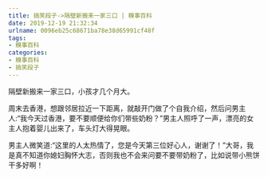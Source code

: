 ```yaml
---
title: 搞笑段子->隔壁新搬来一家三口 | 糗事百科
date: 2019-12-19 21:32:34
urlname: 0096eb25c68671ba78e38d65991cf48f
tags: 
- 糗事百科
categories:
- 糗事百科
- 搞笑段子
---
```

隔壁新搬来一家三口，小孩才几个月大。

周末去香港，想跟邻居拉近一下距离，就敲开门做了个自我介绍，然后问男主人:“我今天过香港，要不要顺便给你们带些奶粉？”男主人照呼了一声，漂亮的女主人抱着婴儿出来了，车头灯大得晃眼。

男主人微笑道:“这里的人太热情了，您是今天第三位好心人，谢谢了！”大哥，我是真不知道你媳妇胸怀大志，否则我也不会来问要不要带奶粉了，比如说带小熊饼干多好啊！


